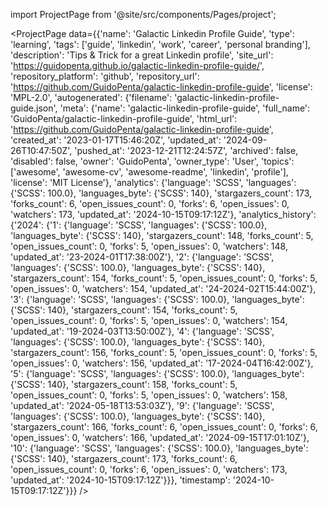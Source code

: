 
import ProjectPage from '@site/src/components/Pages/project';

<ProjectPage
    data={{'name': 'Galactic Linkedin Profile Guide', 'type': 'learning', 'tags': ['guide', 'linkedin', 'work', 'career', 'personal branding'], 'description': 'Tips & Trick for a great Linkedin profile', 'site_url': 'https://guidopenta.github.io/galactic-linkedin-profile-guide/', 'repository_platform': 'github', 'repository_url': 'https://github.com/GuidoPenta/galactic-linkedin-profile-guide', 'license': 'MPL-2.0', 'autogenerated': {'filename': 'galactic-linkedin-profile-guide.json', 'meta': {'name': 'galactic-linkedin-profile-guide', 'full_name': 'GuidoPenta/galactic-linkedin-profile-guide', 'html_url': 'https://github.com/GuidoPenta/galactic-linkedin-profile-guide', 'created_at': '2023-01-17T15:46:20Z', 'updated_at': '2024-09-26T10:47:50Z', 'pushed_at': '2023-12-21T12:24:57Z', 'archived': false, 'disabled': false, 'owner': 'GuidoPenta', 'owner_type': 'User', 'topics': ['awesome', 'awesome-cv', 'awesome-readme', 'linkedin', 'profile'], 'license': 'MIT License'}, 'analytics': {'language': 'SCSS', 'languages': {'SCSS': 100.0}, 'languages_byte': {'SCSS': 140}, 'stargazers_count': 173, 'forks_count': 6, 'open_issues_count': 0, 'forks': 6, 'open_issues': 0, 'watchers': 173, 'updated_at': '2024-10-15T09:17:12Z'}, 'analytics_history': {'2024': {'1': {'language': 'SCSS', 'languages': {'SCSS': 100.0}, 'languages_byte': {'SCSS': 140}, 'stargazers_count': 148, 'forks_count': 5, 'open_issues_count': 0, 'forks': 5, 'open_issues': 0, 'watchers': 148, 'updated_at': '23-2024-01T17:38:00Z'}, '2': {'language': 'SCSS', 'languages': {'SCSS': 100.0}, 'languages_byte': {'SCSS': 140}, 'stargazers_count': 154, 'forks_count': 5, 'open_issues_count': 0, 'forks': 5, 'open_issues': 0, 'watchers': 154, 'updated_at': '24-2024-02T15:44:00Z'}, '3': {'language': 'SCSS', 'languages': {'SCSS': 100.0}, 'languages_byte': {'SCSS': 140}, 'stargazers_count': 154, 'forks_count': 5, 'open_issues_count': 0, 'forks': 5, 'open_issues': 0, 'watchers': 154, 'updated_at': '19-2024-03T13:50:00Z'}, '4': {'language': 'SCSS', 'languages': {'SCSS': 100.0}, 'languages_byte': {'SCSS': 140}, 'stargazers_count': 156, 'forks_count': 5, 'open_issues_count': 0, 'forks': 5, 'open_issues': 0, 'watchers': 156, 'updated_at': '17-2024-04T16:42:00Z'}, '5': {'language': 'SCSS', 'languages': {'SCSS': 100.0}, 'languages_byte': {'SCSS': 140}, 'stargazers_count': 158, 'forks_count': 5, 'open_issues_count': 0, 'forks': 5, 'open_issues': 0, 'watchers': 158, 'updated_at': '2024-05-18T13:53:03Z'}, '9': {'language': 'SCSS', 'languages': {'SCSS': 100.0}, 'languages_byte': {'SCSS': 140}, 'stargazers_count': 166, 'forks_count': 6, 'open_issues_count': 0, 'forks': 6, 'open_issues': 0, 'watchers': 166, 'updated_at': '2024-09-15T17:01:10Z'}, '10': {'language': 'SCSS', 'languages': {'SCSS': 100.0}, 'languages_byte': {'SCSS': 140}, 'stargazers_count': 173, 'forks_count': 6, 'open_issues_count': 0, 'forks': 6, 'open_issues': 0, 'watchers': 173, 'updated_at': '2024-10-15T09:17:12Z'}}}, 'timestamp': '2024-10-15T09:17:12Z'}}}
/>
